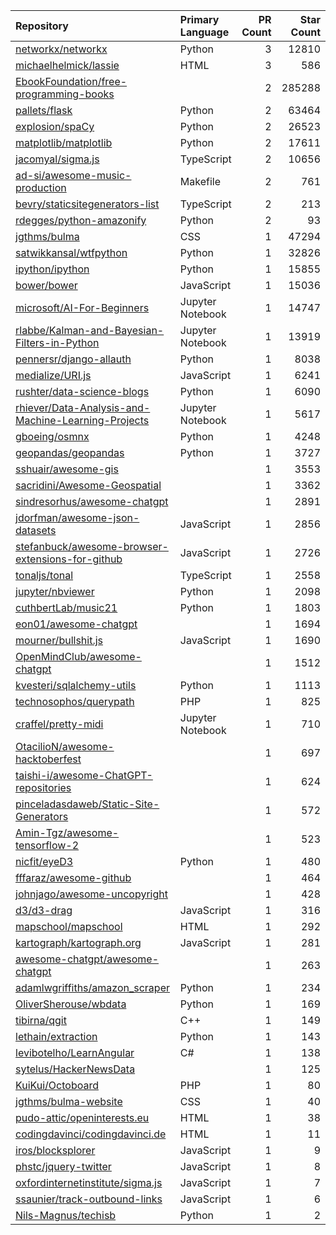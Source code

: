 | Repository | Primary Language | PR Count | Star Count |
| :-- | :-- | --: | --: |
| [networkx/networkx](https://github.com/networkx/networkx) | Python | 3 | 12810 |
| [michaelhelmick/lassie](https://github.com/michaelhelmick/lassie) | HTML | 3 | 586 |
| [EbookFoundation/free-programming-books](https://github.com/EbookFoundation/free-programming-books) |  | 2 | 285288 |
| [pallets/flask](https://github.com/pallets/flask) | Python | 2 | 63464 |
| [explosion/spaCy](https://github.com/explosion/spaCy) | Python | 2 | 26523 |
| [matplotlib/matplotlib](https://github.com/matplotlib/matplotlib) | Python | 2 | 17611 |
| [jacomyal/sigma.js](https://github.com/jacomyal/sigma.js) | TypeScript | 2 | 10656 |
| [ad-si/awesome-music-production](https://github.com/ad-si/awesome-music-production) | Makefile | 2 | 761 |
| [bevry/staticsitegenerators-list](https://github.com/bevry/staticsitegenerators-list) | TypeScript | 2 | 213 |
| [rdegges/python-amazonify](https://github.com/rdegges/python-amazonify) | Python | 2 | 93 |
| [jgthms/bulma](https://github.com/jgthms/bulma) | CSS | 1 | 47294 |
| [satwikkansal/wtfpython](https://github.com/satwikkansal/wtfpython) | Python | 1 | 32826 |
| [ipython/ipython](https://github.com/ipython/ipython) | Python | 1 | 15855 |
| [bower/bower](https://github.com/bower/bower) | JavaScript | 1 | 15036 |
| [microsoft/AI-For-Beginners](https://github.com/microsoft/AI-For-Beginners) | Jupyter Notebook | 1 | 14747 |
| [rlabbe/Kalman-and-Bayesian-Filters-in-Python](https://github.com/rlabbe/Kalman-and-Bayesian-Filters-in-Python) | Jupyter Notebook | 1 | 13919 |
| [pennersr/django-allauth](https://github.com/pennersr/django-allauth) | Python | 1 | 8038 |
| [medialize/URI.js](https://github.com/medialize/URI.js) | JavaScript | 1 | 6241 |
| [rushter/data-science-blogs](https://github.com/rushter/data-science-blogs) | Python | 1 | 6090 |
| [rhiever/Data-Analysis-and-Machine-Learning-Projects](https://github.com/rhiever/Data-Analysis-and-Machine-Learning-Projects) | Jupyter Notebook | 1 | 5617 |
| [gboeing/osmnx](https://github.com/gboeing/osmnx) | Python | 1 | 4248 |
| [geopandas/geopandas](https://github.com/geopandas/geopandas) | Python | 1 | 3727 |
| [sshuair/awesome-gis](https://github.com/sshuair/awesome-gis) |  | 1 | 3553 |
| [sacridini/Awesome-Geospatial](https://github.com/sacridini/Awesome-Geospatial) |  | 1 | 3362 |
| [sindresorhus/awesome-chatgpt](https://github.com/sindresorhus/awesome-chatgpt) |  | 1 | 2891 |
| [jdorfman/awesome-json-datasets](https://github.com/jdorfman/awesome-json-datasets) | JavaScript | 1 | 2856 |
| [stefanbuck/awesome-browser-extensions-for-github](https://github.com/stefanbuck/awesome-browser-extensions-for-github) | JavaScript | 1 | 2726 |
| [tonaljs/tonal](https://github.com/tonaljs/tonal) | TypeScript | 1 | 2558 |
| [jupyter/nbviewer](https://github.com/jupyter/nbviewer) | Python | 1 | 2098 |
| [cuthbertLab/music21](https://github.com/cuthbertLab/music21) | Python | 1 | 1803 |
| [eon01/awesome-chatgpt](https://github.com/eon01/awesome-chatgpt) |  | 1 | 1694 |
| [mourner/bullshit.js](https://github.com/mourner/bullshit.js) | JavaScript | 1 | 1690 |
| [OpenMindClub/awesome-chatgpt](https://github.com/OpenMindClub/awesome-chatgpt) |  | 1 | 1512 |
| [kvesteri/sqlalchemy-utils](https://github.com/kvesteri/sqlalchemy-utils) | Python | 1 | 1113 |
| [technosophos/querypath](https://github.com/technosophos/querypath) | PHP | 1 | 825 |
| [craffel/pretty-midi](https://github.com/craffel/pretty-midi) | Jupyter Notebook | 1 | 710 |
| [OtacilioN/awesome-hacktoberfest](https://github.com/OtacilioN/awesome-hacktoberfest) |  | 1 | 697 |
| [taishi-i/awesome-ChatGPT-repositories](https://github.com/taishi-i/awesome-ChatGPT-repositories) |  | 1 | 624 |
| [pinceladasdaweb/Static-Site-Generators](https://github.com/pinceladasdaweb/Static-Site-Generators) |  | 1 | 572 |
| [Amin-Tgz/awesome-tensorflow-2](https://github.com/Amin-Tgz/awesome-tensorflow-2) |  | 1 | 523 |
| [nicfit/eyeD3](https://github.com/nicfit/eyeD3) | Python | 1 | 480 |
| [fffaraz/awesome-github](https://github.com/fffaraz/awesome-github) |  | 1 | 464 |
| [johnjago/awesome-uncopyright](https://github.com/johnjago/awesome-uncopyright) |  | 1 | 428 |
| [d3/d3-drag](https://github.com/d3/d3-drag) | JavaScript | 1 | 316 |
| [mapschool/mapschool](https://github.com/mapschool/mapschool) | HTML | 1 | 292 |
| [kartograph/kartograph.org](https://github.com/kartograph/kartograph.org) | JavaScript | 1 | 281 |
| [awesome-chatgpt/awesome-chatgpt](https://github.com/awesome-chatgpt/awesome-chatgpt) |  | 1 | 263 |
| [adamlwgriffiths/amazon_scraper](https://github.com/adamlwgriffiths/amazon_scraper) | Python | 1 | 234 |
| [OliverSherouse/wbdata](https://github.com/OliverSherouse/wbdata) | Python | 1 | 169 |
| [tibirna/qgit](https://github.com/tibirna/qgit) | C++ | 1 | 149 |
| [lethain/extraction](https://github.com/lethain/extraction) | Python | 1 | 143 |
| [levibotelho/LearnAngular](https://github.com/levibotelho/LearnAngular) | C# | 1 | 138 |
| [sytelus/HackerNewsData](https://github.com/sytelus/HackerNewsData) |  | 1 | 125 |
| [KuiKui/Octoboard](https://github.com/KuiKui/Octoboard) | PHP | 1 | 80 |
| [jgthms/bulma-website](https://github.com/jgthms/bulma-website) | CSS | 1 | 40 |
| [pudo-attic/openinterests.eu](https://github.com/pudo-attic/openinterests.eu) | HTML | 1 | 38 |
| [codingdavinci/codingdavinci.de](https://github.com/codingdavinci/codingdavinci.de) | HTML | 1 | 11 |
| [iros/blocksplorer](https://github.com/iros/blocksplorer) | JavaScript | 1 | 9 |
| [phstc/jquery-twitter](https://github.com/phstc/jquery-twitter) | JavaScript | 1 | 8 |
| [oxfordinternetinstitute/sigma.js](https://github.com/oxfordinternetinstitute/sigma.js) | JavaScript | 1 | 7 |
| [ssaunier/track-outbound-links](https://github.com/ssaunier/track-outbound-links) | JavaScript | 1 | 6 |
| [Nils-Magnus/techisb](https://github.com/Nils-Magnus/techisb) | Python | 1 | 2 |
